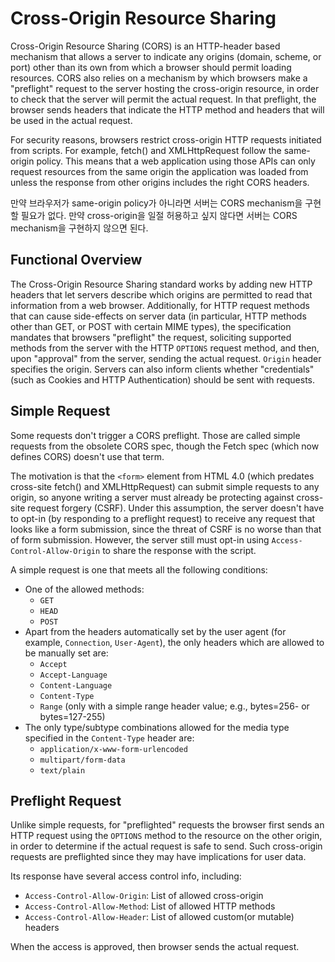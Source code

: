 # Cross-Origin Resource Sharing

Cross-Origin Resource Sharing (CORS) is an HTTP-header based mechanism that allows a server to indicate any origins (domain, scheme, or port) other than its own from which a browser should permit loading resources.
CORS also relies on a mechanism by which browsers make a "preflight" request to the server hosting the cross-origin resource,
in order to check that the server will permit the actual request.
In that preflight, the browser sends headers that indicate the HTTP method and headers that will be used in the actual request.

For security reasons, browsers restrict cross-origin HTTP requests initiated from scripts.
For example, fetch() and XMLHttpRequest follow the same-origin policy.
This means that a web application using those APIs can only request resources from the same origin the application was loaded from unless the response from other origins includes the right CORS headers.

만약 브라우저가 same-origin policy가 아니라면 서버는 CORS mechanism을 구현할 필요가 없다.
만약 cross-origin을 일절 허용하고 싶지 않다면 서버는 CORS mechanism을 구현하지 않으면 된다.

## Functional Overview

The Cross-Origin Resource Sharing standard works by adding new HTTP headers that let servers describe which origins are permitted to read that information from a web browser.
Additionally, for HTTP request methods that can cause side-effects on server data (in particular, HTTP methods other than GET, or POST with certain MIME types),
the specification mandates that browsers "preflight" the request,
soliciting supported methods from the server with the HTTP `OPTIONS` request method,
and then, upon "approval" from the server, sending the actual request.
`Origin` header specifies the origin.
Servers can also inform clients whether "credentials" (such as Cookies and HTTP Authentication) should be sent with requests.

## Simple Request

Some requests don't trigger a CORS preflight.
Those are called simple requests from the obsolete CORS spec,
though the Fetch spec (which now defines CORS) doesn't use that term.

The motivation is that the `<form>` element from HTML 4.0 (which predates cross-site fetch() and XMLHttpRequest) can submit simple requests to any origin,
so anyone writing a server must already be protecting against cross-site request forgery (CSRF).
Under this assumption, the server doesn't have to opt-in (by responding to a preflight request) to receive any request that looks like a form submission,
since the threat of CSRF is no worse than that of form submission.
However, the server still must opt-in using `Access-Control-Allow-Origin` to share the response with the script.

A simple request is one that meets all the following conditions:

* One of the allowed methods:
    * `GET`
    * `HEAD`
    * `POST`
* Apart from the headers automatically set by the user agent (for example, `Connection`, `User-Agent`), the only headers which are allowed to be manually set are:
    * `Accept`
    * `Accept-Language`
    * `Content-Language`
    * `Content-Type`
    * `Range` (only with a simple range header value; e.g., bytes=256- or bytes=127-255)
* The only type/subtype combinations allowed for the media type specified in the `Content-Type` header are:
    * `application/x-www-form-urlencoded`
    * `multipart/form-data`
    * `text/plain`

## Preflight Request

Unlike simple requests, for "preflighted" requests the browser first sends an HTTP request using the `OPTIONS` method to the resource on the other origin,
in order to determine if the actual request is safe to send.
Such cross-origin requests are preflighted since they may have implications for user data.

Its response have several access control info, including:

* `Access-Control-Allow-Origin`: List of allowed cross-origin
* `Access-Control-Allow-Method`: List of allowed HTTP methods
* `Access-Control-Allow-Header`: List of allowed custom(or mutable) headers

When the access is approved, then browser sends the actual request.
